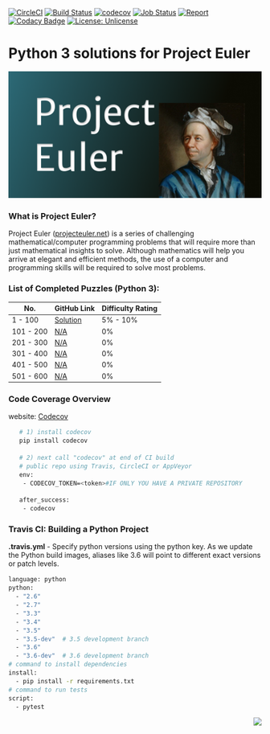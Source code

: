 [![CircleCI](https://circleci.com/gh/ikostan/ProjectEuler.svg?style=svg)](https://circleci.com/gh/ikostan/ProjectEuler)
[![Build Status](https://travis-ci.org/ikostan/ProjectEuler.svg?branch=master)](https://travis-ci.org/ikostan/ProjectEuler)
[![codecov](https://codecov.io/gh/ikostan/ProjectEuler/branch/master/graph/badge.svg)](https://codecov.io/gh/ikostan/ProjectEuler)
[![Job Status](https://inspecode.rocro.com/badges/github.com/ikostan/ProjectEuler/status?token=dNjlRj3qjLAioemx2rF_9vHzvwHUPBeoi8mhXqxwZ-w&branch=master)](https://inspecode.rocro.com/jobs/github.com/ikostan/ProjectEuler/latest?completed=true&branch=master)
[![Report](https://inspecode.rocro.com/badges/github.com/ikostan/ProjectEuler/report?token=dNjlRj3qjLAioemx2rF_9vHzvwHUPBeoi8mhXqxwZ-w&branch=master)](https://inspecode.rocro.com/reports/github.com/ikostan/ProjectEuler/branch/master/summary)
[![Codacy Badge](https://api.codacy.com/project/badge/Grade/38a887c081ce407088010e417b580998)](https://www.codacy.com/manual/ikostan/ProjectEuler?utm_source=github.com&amp;utm_medium=referral&amp;utm_content=ikostan/ProjectEuler&amp;utm_campaign=Badge_Grade)
[![License: Unlicense](https://img.shields.io/badge/license-Unlicense-blue.svg)](http://unlicense.org/)

# Python 3 solutions for Project Euler

![](https://github.com/ikostan/ProjectEuler/blob/master/ProjectEuler.png)

### What is Project Euler?

Project Euler ([projecteuler.net](http://projecteuler.net)) is a series of challenging mathematical/computer programming problems that will require more than just mathematical insights to solve. Although mathematics will help you arrive at elegant and efficient methods, the use of a computer and programming skills will be required to solve most problems.

### List of Completed Puzzles (Python 3):

| No. | GitHub Link | Difficulty Rating |                                                                                    
|-----|-------------|-------------------|
|1 - 100  |[Solution](https://github.com/ikostan/ProjectEuler/tree/master/Problems_1_to_100)| 5% - 10% |
|101 - 200|[N/A]()| 0% |
|201 - 300|[N/A]()| 0% |
|301 - 400|[N/A]()| 0% |
|401 - 500|[N/A]()| 0% |
|501 - 600|[N/A]()| 0% |

### Code Coverage Overview

website: [Codecov](https://codecov.io/)

```bash
   # 1) install codecov
   pip install codecov

   # 2) next call "codecov" at end of CI build
   # public repo using Travis, CircleCI or AppVeyor
   env:
    - CODECOV_TOKEN=<token>#IF ONLY YOU HAVE A PRIVATE REPOSITORY

   after_success:
    - codecov
```

### Travis CI: Building a Python Project

**.travis.yml** - Specify python versions using the python key. As we update the Python build images, aliases like 3.6 will point to different exact versions or patch levels.

```bash
language: python
python:
  - "2.6"
  - "2.7"
  - "3.3"
  - "3.4"
  - "3.5"
  - "3.5-dev"  # 3.5 development branch
  - "3.6"
  - "3.6-dev"  # 3.6 development branch
# command to install dependencies
install:
  - pip install -r requirements.txt
# command to run tests
script:
  - pytest
```

<img align="right" width="" height="" src="https://projecteuler.net/profile/iKostan.png">
